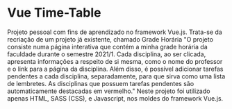 # Vue Time-Table

Projeto pessoal com fins de aprendizado no framework Vue.js. Trata-se da recriação de um projeto já existente, chamado Grade Horária
"O projeto consiste numa página interativa que contém a minha grade horária da faculdade durante o semestre 2021/1. Cada disciplina, ao ser clicada, apresenta informações a respeito de si mesma, como o nome do professor e o link para a página da disciplina. Além disso, é possível adicionar tarefas pendentes a cada disciplina, separadamente, para que sirva como uma lista de lembretes. As disciplinas que possuem tarefas pendentes são automaticamente destacadas em vermelho."
Neste projeto foi utilizado apenas HTML, SASS (CSS), e Javascript, nos moldes do framework Vue.js.